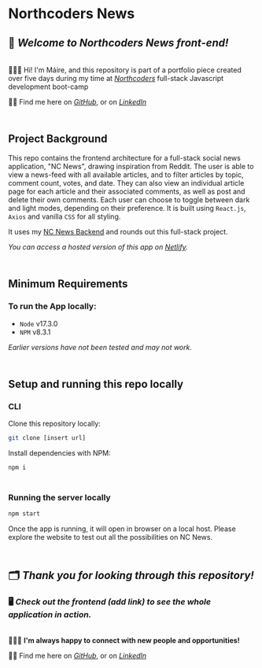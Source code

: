 # Northcoders News

## 📰 _Welcome to Northcoders News front-end!_

<br> 👩🏽‍💻 Hi! I'm Máire, and this repository is part of a portfolio piece created over five days during my time at _[Northcoders](https://northcoders.com/company/about-us)_ full-stack Javascript development boot-camp

👋🏽 Find me here on _[GitHub](https://github.com/maire-digital "let's connect!")_, or on _[LinkedIn](https://www.linkedin.com/in/maire-dev/ "let's connect!")_

## <br> Project Background

This repo contains the frontend architecture for a full-stack social news application, "NC News", drawing inspiration from Reddit. The user is able to view a news-feed with all available articles, and to filter articles by topic, comment count, votes, and date. They can also view an individual article page for each article and their associated comments, as well as post and delete their own comments. Each user can choose to toggle between dark and light modes, depending on their preference. It is built using `React.js`, `Axios` and vanilla `CSS` for all styling.

It uses my [NC News Backend](https://github.com/maire-digital/NC-News-BE) and rounds out this full-stack project.

_You can access a hosted version of this app on [Netlify](https://maire-nc-news.netlify.app/)._

## <br> Minimum Requirements <br>

### To run the App locally:

- `Node` v17.3.0
- `NPM` v8.3.1

_Earlier versions have not been tested and may not work._

## <br> Setup and running this repo locally

### CLI

Clone this repository locally:

```bash
git clone [insert url]
```

Install dependencies with NPM:

```bash
npm i
```

### <br> Running the server locally

```bash
npm start
```

Once the app is running, it will open in browser on a local host. Please explore the website to test out all the possibilities on NC News. <br>

## <br>🗂 **_Thank you for looking through this repository!_**

### 🖥 **_Check out the frontend (add link) to see the whole application in action._**

<br>👩🏽‍💻 **I'm always happy to connect with new people and opportunities!**

👋🏽 Find me here on _[GitHub](https://github.com/maire-digital "let's connect!")_, or on _[LinkedIn](https://www.linkedin.com/in/maire-dev/ "let's connect!")_
